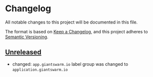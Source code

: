 # Changelog

All notable changes to this project will be documented in this file.

The format is based on [Keep a Changelog](https://keepachangelog.com/en/1.0.0/),
and this project adheres to [Semantic Versioning](https://semver.org/spec/v2.0.0.html).

## [Unreleased]

- changed: `app.giantswarm.io` label group was changed to `application.giantswarm.io`

[Unreleased]: https://github.com/giantswarm/aws-nth-bundle/tree/main
